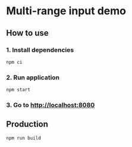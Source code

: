 # Multi-range input demo

## How to use

### 1. Install dependencies

```bash
npm ci
```

### 2. Run application

```bash
npm start
```

### 3. Go to [http://localhost:8080](http://localhost:8080)

## Production

```bash
npm run build
```
